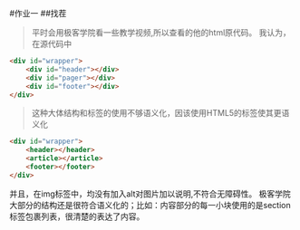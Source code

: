 #作业一 
##找茬
>平时会用极客学院看一些教学视频,所以查看的他的html原代码。
我认为，在源代码中
```html
<div id="wrapper">
	<div id="header"></div>
	<div id="pager"></div>
	<div id="footer"></div>	
</div>
```

>这种大体结构和标签的使用不够语义化，因该使用HTML5的标签使其更语义化
```html
<div id="wrapper">
	<header></header>
	<article></article>
	<footer></footer>
</div>
```
并且，在img标签中，均没有加入alt对图片加以说明,不符合无障碍性。
极客学院大部分的结构还是很符合语义化的；比如：内容部分的每一小块使用的是section标签包裹列表，很清楚的表达了内容。



